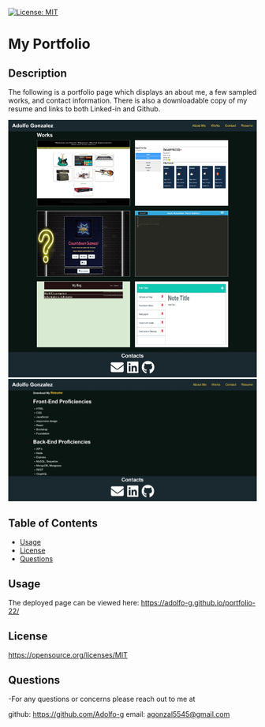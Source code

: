 
  [![License: MIT](https://img.shields.io/badge/License-MIT-yellow.svg)](https://opensource.org/licenses/MIT)
  # My Portfolio
  ## Description

  The following is a portfolio page which displays an about me, a few sampled works, and contact information. There is also a downloadable copy of my resume and links to both Linked-in and Github. 

  ![](/public/assets/images/preview1.jpeg)
  ![](/public/assets/images/preview2.jpeg)  

  ## Table of Contents
  * [Usage](#usage)
  * [License](#license)
  * [Questions](#questions)

  ## Usage
  The deployed page can be viewed here: https://adolfo-g.github.io/portfolio-22/
 
  ## License
 
  https://opensource.org/licenses/MIT

  ## Questions
  -For any questions or concerns please reach out to me at
  
  github:  https://github.com/Adolfo-g
  email:  agonzal5545@gmail.com
    